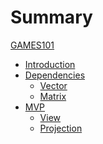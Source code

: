 # Summary

[GAMES101]()

- [Introduction](README.md)
- [Dependencies]()
  - [Vector](Dependency/Vector.md)
  - [Matrix](Dependency/Matrix.md)
- [MVP](MVP/MVP.md)
  - [View](MVP/View.md)
  - [Projection](MVP/Projection.md)
